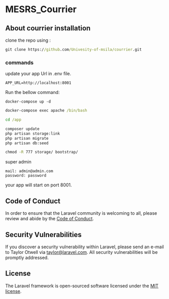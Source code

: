 # MESRS_Courrier
## About courrier installation 
clone the repo using : 
``` cmd
git clone https://github.com/Univesity-of-msila/courrier.git
```
### commands
update your app Url in .env file.
``` env
APP_URL=http://localhost:8001
```

Run the bellow command:
```
docker-compose up -d
```
``` cmd 
docker-compose exec apache /bin/bash

cd /app

composer update
php artisan storage:link 
php artisan migrate
php artisan db:seed

chmod -R 777 storage/ bootstrap/
```


super admin 
````
mail: admin@admin.com
password: password
`````

your app will start on port 8001.

## Code of Conduct

In order to ensure that the Laravel community is welcoming to all, please review and abide by the [Code of Conduct](https://laravel.com/docs/contributions#code-of-conduct).

## Security Vulnerabilities

If you discover a security vulnerability within Laravel, please send an e-mail to Taylor Otwell via [taylor@laravel.com](mailto:taylor@laravel.com). All security vulnerabilities will be promptly addressed.

## License

The Laravel framework is open-sourced software licensed under the [MIT license](https://opensource.org/licenses/MIT).
